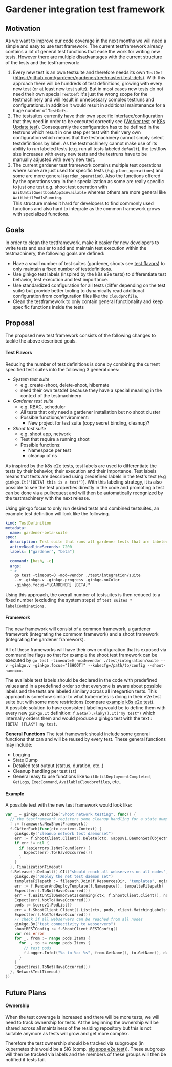 # Gardener integration test framework

## Motivation
As we want to improve our code coverage in the next months we will need a simple and easy to use test framework.
The current testframework already contains a lot of general test functions that ease the work for writing new tests.
However there are multiple disadvantages with the current structure of the tests and the testframework:
1. Every new test is an own testsuite and therefore needs its own `TestDef` (https://github.com/gardener/gardener/tree/master/.test-defs). With this approach there will be hundreds of test definitions, growing with every new test (or at least new test suite).
   But in most cases new tests do not need their own special `TestDef`: it's just the wrong scope for the testmachinery and will result in unnecessary complex testruns and configurations. In addition it would result in additional maintenance for a huge number of `TestDefs`.
2. The testsuites currently have their own specific interface/configuration that they need in order to be executed correctly see ([Worker test](https://github.com/gardener/gardener/blob/master/.test-defs/WorkerTest.yaml#L14) or [K8s Update test](https://github.com/gardener/gardener/blob/master/.test-defs/ShootKubernetesUpdateTest.yaml#L14)).
  Consequently the configuration has to be defined in the testruns which result in one step per test with their very own configuration which means that the testmachinery cannot simply select testdefinitions by label.
  As the testmachinery cannot make use of its ability to run labeled tests (e.g. run all tests labeled `default`), the testflow size increases with every new tests and the testruns have to be manually adjusted with every new test.
3. The current gardener test framework contains multiple test operations where some are just used for specific tests (e.g. `plant_operations`) and some are more general (`garden_operation`). Also the functions offered by the operations vary in their specialization as some are really specific to just one test e.g. shoot test operation with `WaitUntilGuestbookAppIsAvailable` whereas others are more general like `WaitUntilPodIsRunning`.<br>
   This structure makes it hard for developers to find commonly used functions and also hard to integrate as the common framework grows with specialized functions.

## Goals
In order to clean the testframework, make it easier for new developers to write tests and easier to add and maintain test execution within the testmachinery, the following goals are defined:
- Have a small number of test suites (gardener, shoots see [test flavors](#test_flavors)) to only maintain a fixed number of testdefinitions.
- Use ginkgo test labels (inspired by the k8s e2e tests) to differentiate test behavior, test execution and test importance.
- Use standardized configuration for all tests (differ depending on the test suite) but provide better tooling to dynamically read additional configuration from configuration files like the `cloudprofile`.
- Clean the testframework to only contain general functionality and keep specific functions inside the tests


## Proposal
The proposed new test framework consists of the following changes to tackle the above described goals.
​
#### Test Flavors
Reducing the number of test definitions is done by ​combining the current specified test suites into the following 3 general ones:
- _System test suite_
  - e.g. create-shoot, delete-shoot, hibernate
  - need their own testdef because they have a special meaning in the context of the testmachinery
- _Gardener test suite_
  - e.g. RBAC, scheduler
  - All tests that only need a gardener installation but no shoot cluster
  - Possible functions/environment:
    - New project for test suite (copy secret binding, cleanup)?
- _Shoot test suite_
  - e.g. shoot app, network
  - Test that require a running shoot
  - Possible functions:
    - Namespace per test
    - cleanup of ns


As inspired by the k8s e2e tests, test labels are used to differentiate the tests by their behavior, their execution and their importance.
Test labels means that tests are described using predefined labels in the test's text (e.g `ginkgo.It("[BETA] this is a test")`).
With this labeling strategy, it is also possible to see the test properties directly in the code and promoting a test can be done via a pullrequest and will then be automatically recognized by the testmachinery with the next release.

Using ginkgo focus to only run desired tests and combined testsuites, an example test definition will look like the following.
```yaml
kind: TestDefinition
metadata:
  name: gardener-beta-suite
spec:
  description: Test suite that runs all gardener tests that are labeled as beta
  activeDeadlineSeconds: 7200
  labels: ["gardener", "beta"]
​
  command: [bash, -c]
  args:
  - >-
    go test -timeout=0 -mod=vendor ./test/integration/suite
    --v -ginkgo.v -ginkgo.progress -ginkgo.noColor
    -ginkgo.focus="[GARDENER] [BETA]"
```
Using this approach, the overall number of testsuites is then reduced to a fixed number (excluding the system steps) of `test suites * labelCombinations`.
#### Framework
The new framework will consist of a common framework, a gardener framework (integrating the commom framework) and a shoot framework (integrating the gardener framework).

All of these frameworks will have their own configuration that is exposed via commandline flags so that for example the shoot test framework can be executed by `go test -timeout=0 -mod=vendor ./test/integration/suite --v -ginkgo.v -ginkgo.focus="[SHOOT]" --kubecfg=/path/to/config --shoot-name=xx`.

The available test labels should be declared in the code with predefined values and in a predefined order so that everyone is aware about possible labels and the tests are labeled similary across all integartion tests. This approach is somehow similar to what kubernetes is doing in their e2e test suite but with some more restrictions (compare [example k8s e2e test](https://github.com/kubernetes/kubernetes/blob/master/test/e2e/apps/deployment.go#L84)).<br>
A possible solution to have consistent labeling would be to define them with every new `ginkgo.It` definition: `f.Beta().Flaky().It("my test")` which internally orders them and would produce a ginkgo test with the text : `[BETA] [FLAKY] my test`.


**General Functions**
The test framework should include some general functions that can and will be reused by every test.
These general functions may include:
​
- Logging
- State Dump
- Detailed test output (status, duration, etc..)
- Cleanup handling per test (`It`)
- General easy to use functions like `WaitUntilDeploymentCompleted`, `GetLogs`, `ExecCommand`, `AvailableCloudprofiles`, etc..
​
#### Example
A possible test with the new test framework would look like:
```go
var _ = ginkgo.Describe("Shoot network testing", func() {
  // the testframework registers some cleanup handling for a state dump on failure and maybe cleanup of created namespaces
  f := framework.NewShootFramework()
  f.CAfterEach(func(ctx context.Context) {
    ginkgo.By("cleanup network test daemonset")
    err := f.ShootClient.Client().Delete(ctx, &appsv1.DaemonSet{ObjectMeta: metav1.ObjectMeta{Name: name, Namespace: namespace}})
    if err != nil {
      if !apierrors.IsNotFound(err) {
        Expect(err).To(HaveOccurred())
      }
    }
  }, FinalizationTimeout)
  f.Release().Default().CIt("should reach all webservers on all nodes", func(ctx context.Context) {
    ginkgo.By("Deploy the net test daemon set")
    templateFilepath := filepath.Join(f.ResourcesDir, "templates", nginxTemplateName)
    err := f.RenderAndDeployTemplate(f.Namespace(), tempalteFilepath)
    Expect(err).ToNot(HaveOccurred())
    err = f.WaitUntilDaemonSetIsRunning(ctx, f.ShootClient.Client(), name, namespace)
    Expect(err).NotTo(HaveOccurred())
    pods := &corev1.PodList{}
    err = f.ShootClient.Client().List(ctx, pods, client.MatchingLabels{"app": "net-nginx"})
    Expect(err).NotTo(HaveOccurred())
    // check if all webservers can be reached from all nodes
    ginkgo.By("test connectivity to webservers")
    shootRESTConfig := f.ShootClient.RESTConfig()
    var res error
    for _, from := range pods.Items {
      for _, to := range pods.Items {
        // test pods
        f.Logger.Infof("%s to %s: %s", from.GetName(), to.GetName(), data)
      }
    }
    Expect(res).ToNot(HaveOccurred())
  }, NetworkTestTimeout)
})
```
## Future Plans
#### Ownership
When the test coverage is increased and there will be more tests, we will need to track ownership for tests.
At the beginning the ownership will be shared across all maintainers of the residing repository but this is not suitable anymore as tests will grow and get more complex.

Therefore the test ownership should be tracked via subgroups (in kubernetes this would be a SIG (comp. [sig apps e2e test](https://github.com/kubernetes/kubernetes/blob/master/test/e2e/apps/framework.go#L22))). These subgroup will then be tracked via labels and the members of these groups will then be notified if tests fail.